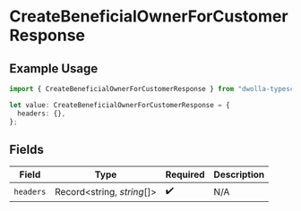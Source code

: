 # CreateBeneficialOwnerForCustomerResponse

## Example Usage

```typescript
import { CreateBeneficialOwnerForCustomerResponse } from "dwolla-typescript/models/operations";

let value: CreateBeneficialOwnerForCustomerResponse = {
  headers: {},
};
```

## Fields

| Field                      | Type                       | Required                   | Description                |
| -------------------------- | -------------------------- | -------------------------- | -------------------------- |
| `headers`                  | Record<string, *string*[]> | :heavy_check_mark:         | N/A                        |